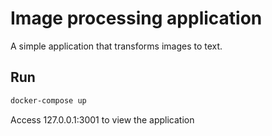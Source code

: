 # Image processing application

A simple application that transforms images to text.

## Run

```bash
docker-compose up
```

Access 127.0.0.1:3001 to view the application